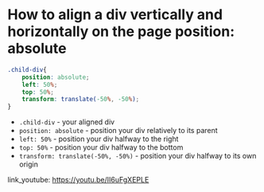 # How to align a div vertically and horizontally on the page position: absolute

```css
.child-div{
    position: absolute;
    left: 50%;
    top: 50%;
    transform: translate(-50%, -50%);
}
```

- `.child-div` - your aligned div
- `position: absolute` - position your div relatively to its parent 
- `left: 50%` - position your div halfway to the right
- `top: 50%` - position your div halfway to the bottom
- `transform: translate(-50%, -50%)` - position your div halfway to its own origin


link_youtube: https://youtu.be/II6uFgXEPLE
